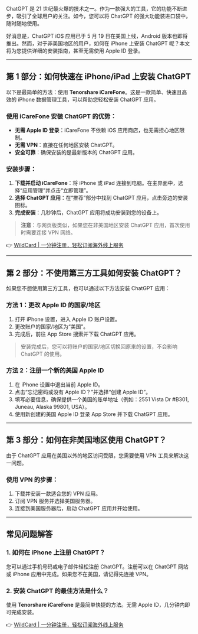 ChatGPT 是 21 世纪最火爆的技术之一。作为一款强大的工具，它的功能不断进步，吸引了全球用户的关注。如今，您可以将 ChatGPT 的强大功能装进口袋中，随时随地使用。

好消息是，ChatGPT iOS 应用已于 5 月 19 日在美国上线，Android 版本也即将推出。然而，对于非美国地区的用户，如何在 iPhone 上安装 ChatGPT 呢？本文将为您提供详细的安装指南，甚至无需使用 Apple ID 登录。

---

## 第 1 部分：如何快速在 iPhone/iPad 上安装 ChatGPT

以下是最简单的方法：使用 **Tenorshare iCareFone**。这是一款简单、快速且高效的 iPhone 数据管理工具，可以帮助您轻松安装 ChatGPT 应用。

### 使用 iCareFone 安装 ChatGPT 的优势：
- **无需 Apple ID 登录**：iCareFone 不依赖 iOS 应用商店，也无需担心地区限制。
- **无需 VPN**：直接在任何地区安装 ChatGPT。
- **安全可靠**：确保安装的是最新版本的 ChatGPT 应用。

### 安装步骤：
1. **下载并启动 iCareFone**：将 iPhone 或 iPad 连接到电脑。在主界面中，选择“应用管理”并点击“立即管理”。
2. **选择 ChatGPT 应用**：在“推荐”部分中找到 ChatGPT 应用，点击旁边的安装图标。
3. **完成安装**：几秒钟后，ChatGPT 应用将成功安装到您的设备上。

> **注意**：与网页版类似，如果您在非美国地区安装 ChatGPT 应用，首次使用时需要连接 VPN 网络。

👉 [WildCard | 一分钟注册，轻松订阅海外线上服务](https://bit.ly/bewildcard)

---

## 第 2 部分：不使用第三方工具如何安装 ChatGPT？

如果您不想使用第三方工具，也可以通过以下方法安装 ChatGPT 应用：

### 方法 1：更改 Apple ID 的国家/地区
1. 打开 iPhone 设置，进入 Apple ID 账户设置。
2. 更改账户的国家/地区为“美国”。
3. 完成后，前往 App Store 搜索并下载 ChatGPT 应用。

> 安装完成后，您可以将账户的国家/地区切换回原来的设置，不会影响 ChatGPT 的使用。

### 方法 2：注册一个新的美国 Apple ID
1. 在 iPhone 设置中退出当前 Apple ID。
2. 点击“忘记密码或没有 Apple ID？”并选择“创建 Apple ID”。
3. 填写必要信息，确保提供一个美国的账单地址（例如：2551 Vista Dr #B301, Juneau, Alaska 99801, USA）。
4. 使用新创建的美国 Apple ID 登录 App Store 并下载 ChatGPT 应用。

---

## 第 3 部分：如何在非美国地区使用 ChatGPT？

由于 ChatGPT 应用在美国以外的地区访问受限，您需要使用 VPN 工具来解决这一问题。

### 使用 VPN 的步骤：
1. 下载并安装一款适合您的 VPN 应用。
2. 订阅 VPN 服务并选择美国服务器。
3. 连接到美国服务器后，启动 ChatGPT 应用并开始使用。

---

## 常见问题解答

### 1. 如何在 iPhone 上注册 ChatGPT？
您可以通过手机号码或电子邮件轻松注册 ChatGPT。注册可以在 ChatGPT 网站或 iPhone 应用中完成。如果您不在美国，请记得先连接 VPN。

### 2. 安装 ChatGPT 的最佳方法是什么？
使用 **Tenorshare iCareFone** 是最简单快捷的方法。无需 Apple ID，几分钟内即可完成安装。

👉 [WildCard | 一分钟注册，轻松订阅海外线上服务](https://bit.ly/bewildcard)